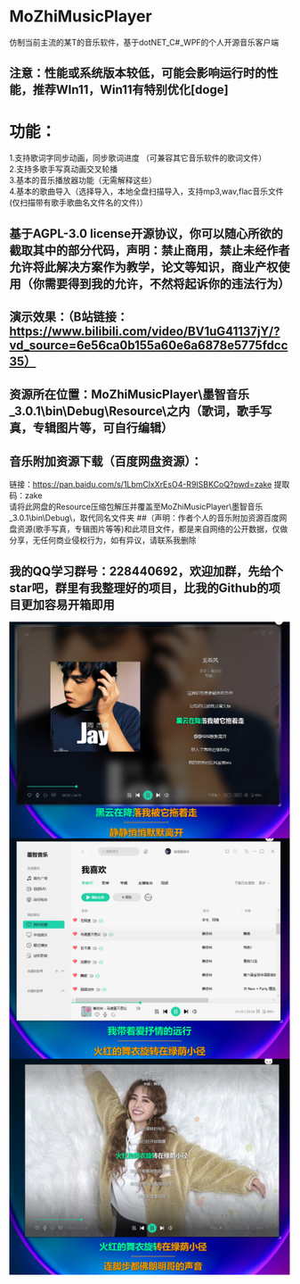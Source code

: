 # MoZhiMusicPlayer
仿制当前主流的某T的音乐软件，基于dotNET_C#_WPF的个人开源音乐客户端  
## 注意：性能或系统版本较低，可能会影响运行时的性能，推荐WIn11，Win11有特别优化[doge]
# 功能：
  1.支持歌词字同步动画，同步歌词进度 （可兼容其它音乐软件的歌词文件）  
  2.支持多歌手写真动画交叉轮播  
  3.基本的音乐播放器功能（无需解释这些）  
  4.基本的歌曲导入（选择导入，本地全盘扫描导入，支持mp3,wav,flac音乐文件(仅扫描带有歌手歌曲名文件名的文件)）  
## 基于AGPL-3.0 license开源协议，你可以随心所欲的截取其中的部分代码，声明：禁止商用，禁止未经作者允许将此解决方案作为教学，论文等知识，商业产权使用（你需要得到我的允许，不然将起诉你的违法行为）
## 演示效果：（B站链接：https://www.bilibili.com/video/BV1uG41137jY/?vd_source=6e56ca0b155a60e6a6878e5775fdcc35）
## 资源所在位置：MoZhiMusicPlayer\墨智音乐_3.0.1\bin\Debug\Resource\之内（歌词，歌手写真，专辑图片等，可自行编辑）
## 音乐附加资源下载（百度网盘资源）：
  链接：https://pan.baidu.com/s/1LbmClxXrEsO4-R9ISBKCoQ?pwd=zake 提取码：zake  
  请将此网盘的Resource压缩包解压并覆盖至MoZhiMusicPlayer\墨智音乐_3.0.1\bin\Debug\，取代同名文件夹
##（声明：作者个人的音乐附加资源百度网盘资源(歌手写真，专辑图片等等)和此项目文件，都是来自网络的公开数据，仅做分享，无任何商业侵权行为，如有异议，请联系我删除
## 我的QQ学习群号：228440692，欢迎加群，先给个star吧，群里有我整理好的项目，比我的Github的项目更加容易开箱即用
<img src="doc/3.png" align="center" width="660">
<img src="doc/2.png" align="center" width="660">
<img src="doc/1.png" align="center" width="660">
